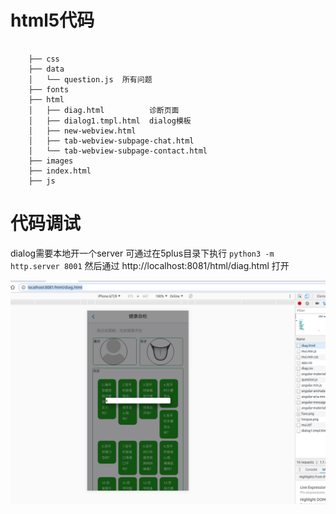 # html5代码
```

    ├── css
    ├── data
    │   └── question.js  所有问题
    ├── fonts
    ├── html
    │   ├── diag.html          诊断页面
    │   ├── dialog1.tmpl.html  dialog模板
    │   ├── new-webview.html
    │   ├── tab-webview-subpage-chat.html
    │   └── tab-webview-subpage-contact.html
    ├── images
    ├── index.html
    ├── js

```

# 代码调试

dialog需要本地开一个server
可通过在5plus目录下执行
`python3 -m http.server 8001`
然后通过 http://localhost:8081/html/diag.html 打开

![](./images/5plus.png)


